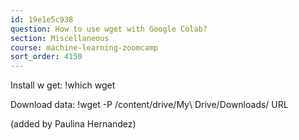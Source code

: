 ```yaml
---
id: 19e1e5c938
question: How to use wget with Google Colab?
section: Miscellaneous
course: machine-learning-zoomcamp
sort_order: 4150
---
```


Install w get:
!which wget

Download data:
!wget -P /content/drive/My\ Drive/Downloads/ URL

(added by Paulina Hernandez)

